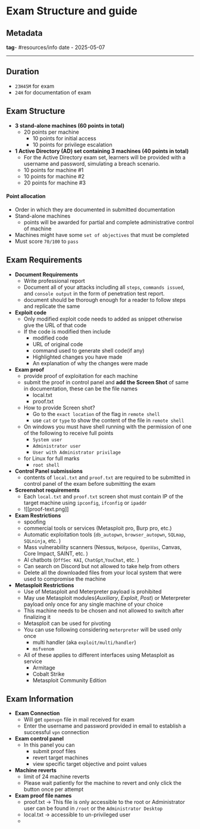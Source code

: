 # Exam Structure and guide

## Metadata

**tag**- #resources/info
date - 2025-05-07

---
## Duration
- `23H45M` for exam
- `24H` for documentation of exam
## Exam Structure

- **3 stand-alone machines (60 points in total)**
    - 20 points per machine
        - 10 points for initial access
        - 10 points for privilege escalation
- **1 Active Directory (AD) set containing 3 machines (40 points in total)**
    - For the Active Directory exam set, learners will be provided with a username and password, simulating a breach scenario.
    - 10 points for machine #1
    - 10 points for machine #2
    - 20 points for machine #3
#### Point allocation 
- Order in which they are documented in submitted documentation
- Stand-alone machines 
	- points will be awarded for partial and complete administrative control of machine
- Machines might have some `set of objectives` that must be completed
- Must score `70/100` to `pass`
## Exam Requirements 
- **Document Requirements**
	- Write professional report 
	- Document all of your attacks including all `steps`, ``commands issued``, and `console output` in the form of penetration test report.
	- document should be thorough enough for a reader to follow steps and replicate the same
- **Exploit code**
	- Only modified exploit code needs to added as snippet otherwise give the URL of that code 
	- If the code is modified then include 
		- modified code
		- URL of original code
		- command used to generate shell code(if any)
		- Highlighted changes you have made
		- An explanation of why the changes were made
- **Exam proof**
	- provide proof of exploitation for each machine
	- submit the proof in control panel and **add the Screen Shot** of same in documentation, these can be the file names
		- local.txt
		- proof.txt
	- How to provide Screen shot?
		- Go to the `exact location` of the flag in `remote shell`
		- use `cat` or `type` to show the content of the file in `remote shell`
	- On windows you must have shell running with the permission of one of the following to receive full points
		- `System user`
		- `Administrator user`
		- `User with Administrator privilage`
	- for Linux for full marks
		- `root shell`
- **Control Panel submissions** 
	- contents of `local.txt` and `proof.txt` are required to be submitted in control panel of the exam before submitting the exam
- **Screenshot requirements**
	- Each `local.txt` and `proof.txt` screen shot must contain IP of the target machine using `ipconfig`, `ifconfig` or `ipaddr`
	- ![[proof-text.png]]
- **Exam Restrictions**
	- spoofing
	- commercial tools or services (Metasploit pro, Burp pro, etc.)
	- Automatic exploitation tools (`db_autopwn`, `browser_autopwn`, `SQLmap`, `SQLninja`, etc. )
	- Mass vulnerability scanners (Nessus, `NeXpose`,` OpenVas`, Canvas, Core Impact, SAINT, etc. )
	- AI chatbots (`OffSec KAI`, `ChatGpt`,`YouChat`, etc. )
	- Can search on Discord but not allowed to take help from others
	- Delete all the downloaded files from your local system that were used to compromise the machine 
- **Metasploit Restrictions**
	- Use of Metasploit and Meterpreter payload is prohibited 
	- May use Metasploit modules(*Auxiliary*, *Exploit*, *Post*) or Meterpreter payload only once for any single machine of your choice 
	- This machine needs to be chosen and not allowed to switch after finalizing it
	- Metasploit can be used for pivoting
	- You can use following considering `meterpreter` will be used only once 
		- multi handler (aka `exploit/multi/handler`)
		- `msfvenom`
	- All of these applies to different interfaces using Metasploit as service 
		- Armitage
		- Cobalt Strike
		- Metasploit Community Edition
## Exam Information
- **Exam Connection**
	- Will get `openvpn` file in mail received for exam
	- Enter the username and password provided in email to establish a successful `vpn` connection
- **Exam control panel**
	- In this panel you can 
		- submit proof files
		- revert target machines
		- view specific target objective and point values
- **Machine reverts**
	- limit of 24 machine reverts
	- Please wait patiently for the machine to revert and only click the button once per attempt
- **Exam proof file names**
	- proof.txt -> This file is only accessible to the root or Administrator user can be found in `/root` or the `Administrator Desktop`
	- local.txt -> accessible to un-privileged user
	- 
